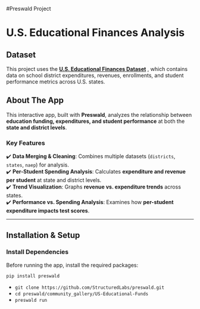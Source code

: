 #Preswald Project

# U.S. Educational Finances Analysis

## Dataset

This project uses the **[U.S. Educational Finances Dataset](https://www.kaggle.com/datasets/noriuk/us-educational-finances)** , which contains data on school district expenditures, revenues, enrollments, and student performance metrics across U.S. states.

## About The App

This interactive app, built with **Preswald**, analyzes the relationship between **education funding, expenditures, and student performance** at both the **state and district levels**. 

### **Key Features**
✔️ **Data Merging & Cleaning**: Combines multiple datasets (`districts`, `states`, `naep`) for analysis.  
✔️ **Per-Student Spending Analysis**: Calculates **expenditure and revenue per student** at state and district levels.  
✔️ **Trend Visualization**: Graphs **revenue vs. expenditure trends** across states.  
✔️ **Performance vs. Spending Analysis**: Examines how **per-student expenditure impacts test scores**.  

---

## Installation & Setup

### **Install Dependencies**
Before running the app, install the required packages:
```
pip install preswald
```

- `git clone https://github.com/StructuredLabs/preswald.git`
- `cd preswald/community_gallery/US-Educational-Funds`
- `preswald run`
